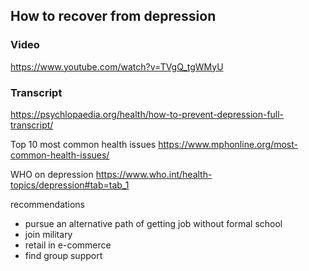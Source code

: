 

## How to recover from depression
### Video
https://www.youtube.com/watch?v=TVgQ_tgWMyU
### Transcript
https://psychlopaedia.org/health/how-to-prevent-depression-full-transcript/


Top 10 most common health issues
https://www.mphonline.org/most-common-health-issues/

WHO on depression
https://www.who.int/health-topics/depression#tab=tab_1

recommendations
- pursue an alternative path of getting job without formal school
- join military
- retail in e-commerce
- find group support


